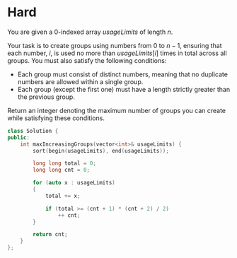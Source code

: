# Hard

You are given a 0-indexed array $usageLimits$ of length $n$.

Your task is to create groups using numbers from $0$ to $n - 1$, ensuring that each number, $i$, is used no more than $usageLimits[i]$ times in total across all groups. You must also satisfy the following conditions:

- Each group must consist of distinct numbers, meaning that no duplicate numbers are allowed within a single group.
- Each group (except the first one) must have a length strictly greater than the previous group.

Return an integer denoting the maximum number of groups you can create while satisfying these conditions.

```cpp
class Solution {
public:
    int maxIncreasingGroups(vector<int>& usageLimits) {
        sort(begin(usageLimits), end(usageLimits));

        long long total = 0;
        long long cnt = 0;

        for (auto x : usageLimits)
        {
            total += x;

            if (total >= (cnt + 1) * (cnt + 2) / 2)
                ++ cnt;
        }

        return cnt;
    }
};
```
